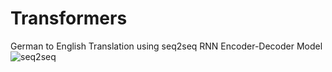 # Transformers

German to English Translation using seq2seq RNN Encoder-Decoder Model
![seq2seq](https://github.com/netgvarun2012/portfolio/assets/93938450/9ec8a368-e96b-49d2-88bb-999b82f8212a)

